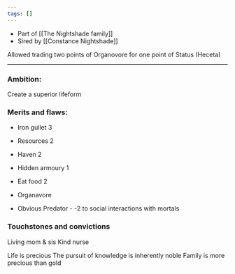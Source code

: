 ```yaml
---
tags: []
---
```

* Part of [[The Nightshade family]]
* Sired by [[Constance Nightshade]]


Allowed trading two points of Organovore for one point of Status (Heceta)


---
### Ambition:
Create a superior lifeform

### Merits and flaws:
- Iron gullet 3
- Resources 2
- Haven 2
- Hidden armoury 1
- Eat food 2

- Organavore
- Obvious Predator - -2 to social interactions with mortals


### Touchstones and convictions
Living mom & sis
Kind nurse

Life is precious
The pursuit of knowledge is inherently noble
Family is more precious than gold


